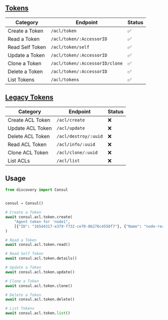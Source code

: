 ## [Tokens](https://developer.hashicorp.com/consul/api-docs/acl/tokens)

| Category        | Endpoint                       | Status
| --------------- |--------------------------------| ------
| Create a Token  | `/acl/token`                   | ✅ 
| Read a Token    | `/acl/token/:AccessorID`       | ✅ 
| Read Self Token | `/acl/token/self`              | ✅ 
| Update a Token  | `/acl/token/:AccessorID`       | ✅ 
| Clone a Token   | `/acl/token/:AccessorID/clone` | ✅ 
| Delete a Token  | `/acl/token/:AccessorID`       | ✅ 
| List Tokens     | `/acl/tokens`                  | ✅ 

## [Legacy Tokens](https://developer.hashicorp.com/consul/api-docs/acl/legacy)

| Category         | Endpoint             | Status |
| ---------------- | -------------------- | ------ |
| Create ACL Token | `/acl/create`        | ❌     |
| Update ACL Token | `/acl/update`        | ❌     |
| Delete ACL Token | `/acl/destroy/:uuid` | ❌     |
| Read ACL Token   | `/acl/info/:uuid`    | ❌     |
| Clone ACL Token  | `/acl/clone/:uuid`   | ❌     |
| List ACLs        | `/acl/list`          | ❌     |

## Usage

```python
from discovery import Consul


consul = Consul()

# Create a Token
await consul.acl.token.create(
    "Agent token for 'node1",
    [{"ID": "165d4317-e379-f732-ce70-86278c4558f7"}, {"Name": "node-read"}],
)

# Read a Token
await consul.acl.token.read()

# Read Self Token
await consul.acl.token.details()

# Update a Token
await consul.acl.token.update()

# Clone a Token
await consul.acl.token.clone()

# Delete a Token
await consul.acl.token.delete()

# List Tokens
await consul.acl.token.list()
```
